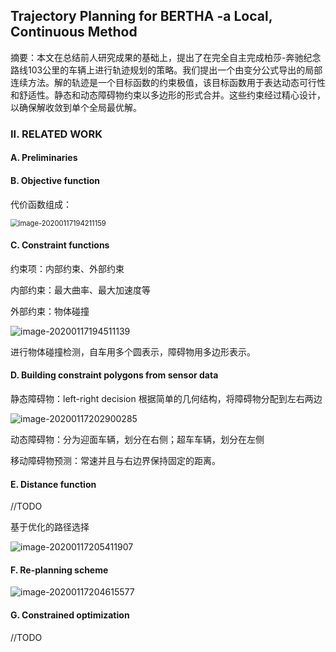 



## Trajectory Planning for BERTHA -a Local, Continuous Method
摘要：本文在总结前人研究成果的基础上，提出了在完全自主完成柏莎-奔驰纪念路线103公里的车辆上进行轨迹规划的策略。我们提出一个由变分公式导出的局部连续方法。解的轨迹是一个目标函数的约束极值，该目标函数用于表达动态可行性和舒适性。静态和动态障碍物约束以多边形的形式合并。这些约束经过精心设计，以确保解收敛到单个全局最优解。





### II. RELATED WORK





#### A. Preliminaries

#### B. Objective function

代价函数组成：

<img src="/home/lichunhong/.config/Typora/typora-user-images/image-20200117194211159.png" alt="image-20200117194211159" style="zoom:80%;" />



#### C. Constraint functions

约束项：内部约束、外部约束

内部约束：最大曲率、最大加速度等

外部约束：物体碰撞

![image-20200117194511139](/home/lichunhong/.config/Typora/typora-user-images/image-20200117194511139.png)

进行物体碰撞检测，自车用多个圆表示，障碍物用多边形表示。



#### D. Building constraint polygons from sensor data





静态障碍物：left-right decision 根据简单的几何结构，将障碍物分配到左右两边

![image-20200117202900285](/home/lichunhong/.config/Typora/typora-user-images/image-20200117202900285.png)



动态障碍物：分为迎面车辆，划分在右侧；超车车辆，划分在左侧

移动障碍物预测：常速并且与右边界保持固定的距离。



#### E. Distance function

//TODO

基于优化的路径选择



![image-20200117205411907](/home/lichunhong/.config/Typora/typora-user-images/image-20200117205411907.png)







#### F. Re-planning scheme

![image-20200117204615577](/home/lichunhong/.config/Typora/typora-user-images/image-20200117204615577.png)





#### G. Constrained optimization

//TODO